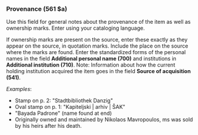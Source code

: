 ### Provenance (561 $a)

Use this field for general notes about the provenance of the item as well as ownership marks. Enter using your
cataloging language.

If ownership marks are present on the source, enter these exactly as they appear on the source, in quotation marks.
Include the place on the source where the marks are found. Enter the standardized forms of the personal names in the
field **Additional personal name (700)** and institutions in **Additional institution (710)**. Note: Information about
how the current holding institution acquired the item goes in the field **Source of acquisition (541)**.

_Examples_:

- Stamp on p. 2: "Stadtbibliothek Danzig"
- Oval stamp on p. 1: "Kapiteljski | arhiv | ŠAK"
- "Bayada Padrone" (name found at end)
- Originally owned and maintained by Nikolaos Mavropoulos, ms was sold by his heirs after his death.
